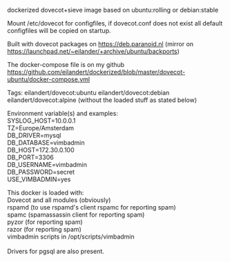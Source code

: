 dockerized dovecot+sieve image based on ubuntu:rolling or debian:stable

Mount /etc/dovecot for configfiles, if dovecot.conf does not exist all default configfiles will be copied on startup.

Built with dovecot packages on https://deb.paranoid.nl
(mirror on https://launchpad.net/~eilander/+archive/ubuntu/backports)

The docker-compose file is on my github https://github.com/eilandert/dockerized/blob/master/dovecot-ubuntu/docker-compose.yml

Tags:
eilandert/dovecot:ubuntu 
eilandert/dovecot:debian
eilandert/dovecot:alpine (without the loaded stuff as stated below)

Environment variable(s) and examples:<BR>
  SYSLOG_HOST=10.0.0.1<BR>
  TZ=Europe/Amsterdam<BR>
  DB_DRIVER=mysql<BR>
  DB_DATABASE=vimbadmin<BR>
  DB_HOST=172.30.0.100<BR>
  DB_PORT=3306<BR>
  DB_USERNAME=vimbadmin<BR>
  DB_PASSWORD=secret<BR>
  USE_VIMBADMIN=yes<BR>

This docker is loaded with:<BR>
  Dovecot and all modules (obviously)<BR>
  rspamd (to use rspamd's client rspamc for reporting spam)<BR>
  spamc (spamassassin client for reporting spam)<BR>
  pyzor (for reporting spam)<BR> 
  razor (for reporting spam)<BR>
  vimbadmin scripts in /opt/scripts/vimbadmin<BR>
<BR>
Drivers for pgsql are also present.
